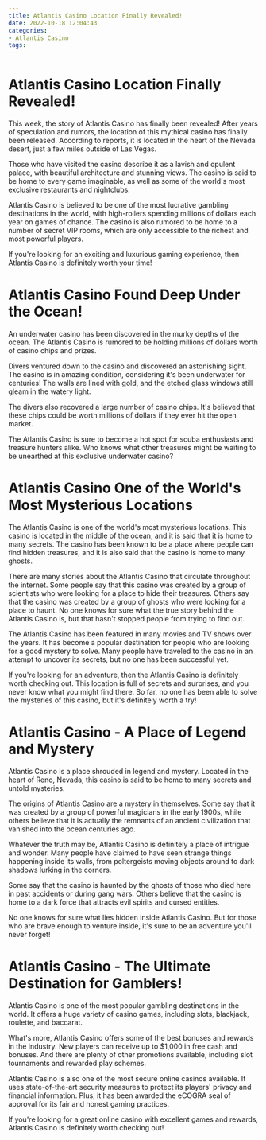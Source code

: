 ```yaml
---
title: Atlantis Casino Location Finally Revealed!
date: 2022-10-18 12:04:43
categories:
- Atlantis Casino
tags:
---
```



#  Atlantis Casino Location Finally Revealed!

This week, the story of Atlantis Casino has finally been revealed! After years of speculation and rumors, the location of this mythical casino has finally been released. According to reports, it is located in the heart of the Nevada desert, just a few miles outside of Las Vegas.

Those who have visited the casino describe it as a lavish and opulent palace, with beautiful architecture and stunning views. The casino is said to be home to every game imaginable, as well as some of the world's most exclusive restaurants and nightclubs.

Atlantis Casino is believed to be one of the most lucrative gambling destinations in the world, with high-rollers spending millions of dollars each year on games of chance. The casino is also rumored to be home to a number of secret VIP rooms, which are only accessible to the richest and most powerful players.

If you're looking for an exciting and luxurious gaming experience, then Atlantis Casino is definitely worth your time!

# Atlantis Casino Found Deep Under the Ocean!

An underwater casino has been discovered in the murky depths of the ocean. The Atlantis Casino is rumored to be holding millions of dollars worth of casino chips and prizes.

Divers ventured down to the casino and discovered an astonishing sight. The casino is in amazing condition, considering it's been underwater for centuries! The walls are lined with gold, and the etched glass windows still gleam in the watery light.

The divers also recovered a large number of casino chips. It's believed that these chips could be worth millions of dollars if they ever hit the open market.

The Atlantis Casino is sure to become a hot spot for scuba enthusiasts and treasure hunters alike. Who knows what other treasures might be waiting to be unearthed at this exclusive underwater casino?

#  Atlantis Casino One of the World's Most Mysterious Locations

The Atlantis Casino is one of the world's most mysterious locations. This casino is located in the middle of the ocean, and it is said that it is home to many secrets. The casino has been known to be a place where people can find hidden treasures, and it is also said that the casino is home to many ghosts.

There are many stories about the Atlantis Casino that circulate throughout the internet. Some people say that this casino was created by a group of scientists who were looking for a place to hide their treasures. Others say that the casino was created by a group of ghosts who were looking for a place to haunt. No one knows for sure what the true story behind the Atlantis Casino is, but that hasn't stopped people from trying to find out.

The Atlantis Casino has been featured in many movies and TV shows over the years. It has become a popular destination for people who are looking for a good mystery to solve. Many people have traveled to the casino in an attempt to uncover its secrets, but no one has been successful yet.

If you're looking for an adventure, then the Atlantis Casino is definitely worth checking out. This location is full of secrets and surprises, and you never know what you might find there. So far, no one has been able to solve the mysteries of this casino, but it's definitely worth a try!

#  Atlantis Casino - A Place of Legend and Mystery

Atlantis Casino is a place shrouded in legend and mystery. Located in the heart of Reno, Nevada, this casino is said to be home to many secrets and untold mysteries.

The origins of Atlantis Casino are a mystery in themselves. Some say that it was created by a group of powerful magicians in the early 1900s, while others believe that it is actually the remnants of an ancient civilization that vanished into the ocean centuries ago.

Whatever the truth may be, Atlantis Casino is definitely a place of intrigue and wonder. Many people have claimed to have seen strange things happening inside its walls, from poltergeists moving objects around to dark shadows lurking in the corners.

Some say that the casino is haunted by the ghosts of those who died here in past accidents or during gang wars. Others believe that the casino is home to a dark force that attracts evil spirits and cursed entities.

No one knows for sure what lies hidden inside Atlantis Casino. But for those who are brave enough to venture inside, it's sure to be an adventure you'll never forget!

#  Atlantis Casino - The Ultimate Destination for Gamblers!

Atlantis Casino is one of the most popular gambling destinations in the world. It offers a huge variety of casino games, including slots, blackjack, roulette, and baccarat.

What's more, Atlantis Casino offers some of the best bonuses and rewards in the industry. New players can receive up to $1,000 in free cash and bonuses. And there are plenty of other promotions available, including slot tournaments and rewarded play schemes.

Atlantis Casino is also one of the most secure online casinos available. It uses state-of-the-art security measures to protect its players' privacy and financial information. Plus, it has been awarded the eCOGRA seal of approval for its fair and honest gaming practices.

If you're looking for a great online casino with excellent games and rewards, Atlantis Casino is definitely worth checking out!